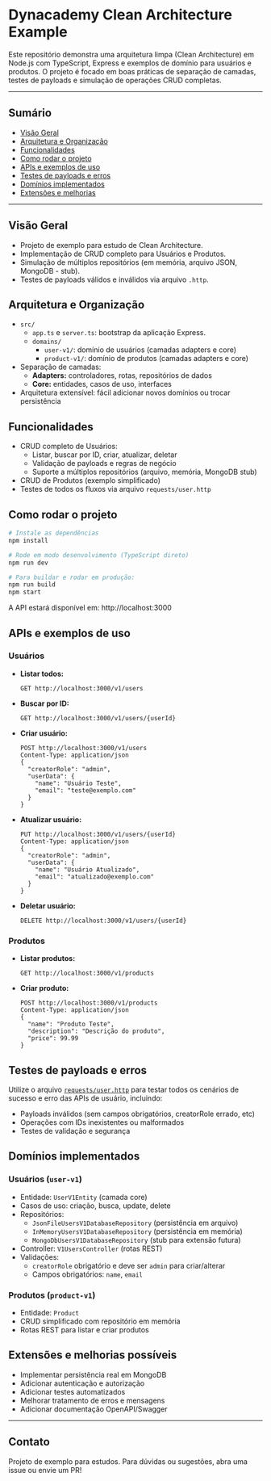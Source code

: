 # Dynacademy Clean Architecture Example

Este repositório demonstra uma arquitetura limpa (Clean Architecture) em Node.js com TypeScript, Express e exemplos de domínio para usuários e produtos. O projeto é focado em boas práticas de separação de camadas, testes de payloads e simulação de operações CRUD completas.

---

## Sumário
- [Visão Geral](#visão-geral)
- [Arquitetura e Organização](#arquitetura-e-organização)
- [Funcionalidades](#funcionalidades)
- [Como rodar o projeto](#como-rodar-o-projeto)
- [APIs e exemplos de uso](#apis-e-exemplos-de-uso)
- [Testes de payloads e erros](#testes-de-payloads-e-erros)
- [Domínios implementados](#domínios-implementados)
- [Extensões e melhorias](#extensões-e-melhorias)

---

## Visão Geral

- Projeto de exemplo para estudo de Clean Architecture.
- Implementação de CRUD completo para Usuários e Produtos.
- Simulação de múltiplos repositórios (em memória, arquivo JSON, MongoDB - stub).
- Testes de payloads válidos e inválidos via arquivo `.http`.

## Arquitetura e Organização

- `src/`
  - `app.ts` e `server.ts`: bootstrap da aplicação Express.
  - `domains/`
    - `user-v1/`: domínio de usuários (camadas adapters e core)
    - `product-v1/`: domínio de produtos (camadas adapters e core)
- Separação de camadas:
  - **Adapters:** controladores, rotas, repositórios de dados
  - **Core:** entidades, casos de uso, interfaces
- Arquitetura extensível: fácil adicionar novos domínios ou trocar persistência

## Funcionalidades

- CRUD completo de Usuários:
  - Listar, buscar por ID, criar, atualizar, deletar
  - Validação de payloads e regras de negócio
  - Suporte a múltiplos repositórios (arquivo, memória, MongoDB stub)
- CRUD de Produtos (exemplo simplificado)
- Testes de todos os fluxos via arquivo `requests/user.http`

## Como rodar o projeto

```bash
# Instale as dependências
npm install

# Rode em modo desenvolvimento (TypeScript direto)
npm run dev

# Para buildar e rodar em produção:
npm run build
npm start
```

A API estará disponível em: http://localhost:3000

## APIs e exemplos de uso

### Usuários
- **Listar todos:**
  ```http
  GET http://localhost:3000/v1/users
  ```
- **Buscar por ID:**
  ```http
  GET http://localhost:3000/v1/users/{userId}
  ```
- **Criar usuário:**
  ```http
  POST http://localhost:3000/v1/users
  Content-Type: application/json
  {
    "creatorRole": "admin",
    "userData": {
      "name": "Usuário Teste",
      "email": "teste@exemplo.com"
    }
  }
  ```
- **Atualizar usuário:**
  ```http
  PUT http://localhost:3000/v1/users/{userId}
  Content-Type: application/json
  {
    "creatorRole": "admin",
    "userData": {
      "name": "Usuário Atualizado",
      "email": "atualizado@exemplo.com"
    }
  }
  ```
- **Deletar usuário:**
  ```http
  DELETE http://localhost:3000/v1/users/{userId}
  ```

### Produtos
- **Listar produtos:**
  ```http
  GET http://localhost:3000/v1/products
  ```
- **Criar produto:**
  ```http
  POST http://localhost:3000/v1/products
  Content-Type: application/json
  {
    "name": "Produto Teste",
    "description": "Descrição do produto",
    "price": 99.99
  }
  ```

## Testes de payloads e erros

Utilize o arquivo [`requests/user.http`](./requests/user.http) para testar todos os cenários de sucesso e erro das APIs de usuário, incluindo:
- Payloads inválidos (sem campos obrigatórios, creatorRole errado, etc)
- Operações com IDs inexistentes ou malformados
- Testes de validação e segurança

## Domínios implementados

### Usuários (`user-v1`)
- Entidade: `UserV1Entity` (camada core)
- Casos de uso: criação, busca, update, delete
- Repositórios:
  - `JsonFileUsersV1DatabaseRepository` (persistência em arquivo)
  - `InMemoryUsersV1DatabaseRepository` (persistência em memória)
  - `MongoDbUsersV1DatabaseRepository` (stub para extensão futura)
- Controller: `V1UsersController` (rotas REST)
- Validações:
  - `creatorRole` obrigatório e deve ser `admin` para criar/alterar
  - Campos obrigatórios: `name`, `email`

### Produtos (`product-v1`)
- Entidade: `Product`
- CRUD simplificado com repositório em memória
- Rotas REST para listar e criar produtos

## Extensões e melhorias possíveis
- Implementar persistência real em MongoDB
- Adicionar autenticação e autorização
- Adicionar testes automatizados
- Melhorar tratamento de erros e mensagens
- Adicionar documentação OpenAPI/Swagger

---

## Contato
Projeto de exemplo para estudos. Para dúvidas ou sugestões, abra uma issue ou envie um PR!
